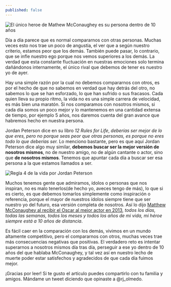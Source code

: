 ```yaml
---
published: false
---
```

![El único heroe de Mathew McConaughey es su persona dentro de 10 años]({{site.baseurl}}/images/mathew.jpg)


Día a día parece que es normal compararnos con otras personas. Muchas veces esto nos trae un poco de angustia, el ver que a según nuestro criterio, estamos peor que los demás. También puede pasar, lo contrario, que se infle nuestro ego porque nos vemos superiores a los demás. La verdad que esta constante fluctuación en nuestras emociones solo termina dañándonos internamente, el único rival que debemos de tener es nuestro yo de ayer.

Hay una simple razón por la cual no debemos compararnos con otros, es por el hecho de que no sabemos en verdad que hay detrás del otro, no sabemos lo que se han esforzado, lo que han sufrido o sus fracasos. Cada quien lleva su propio ritmo, la vida no es una simple carrera de velocidad, es más bien una maratón. Si nos comparamos con nosotros mismos, si cada día somos un poco mejor y lo mantenemos en una cantidad extensa de tiempo, por ejemplo 5 años, nos daremos cuenta del gran avance que habremos hecho en nuestra persona.

Jordan Peterson dice en su libro _12 Rules for Life_, _deberías ser mejor de lo que eres, pero no porque seas peor que otras personas, es porque no eres todo lo que deberías ser._ Lo menciono bastante, pero es que aquí Jordan Peterson dice algo muy similar, **debemos buscar ser la mejor versión de nosotros mismos**, no de nuestro amigo, no de algún cantante o actor, sino que **de nosotros mismos**. Tenemos que apuntar cada día a buscar ser esa persona a la que estamos llamados a ser.


![Regla 4 de la vida por Jordan Peterson]({{site.baseurl}}/images/rules.png)


Muchos tenemos gente que admiramos, ídolos o personas que nos inspiran, no es malo tenerlos(de hecho yo, aveces tengo de más), lo que si es cierto, es que debemos tomarlos simplemente como inspiración o referencia, porque el mayor de nuestros ídolos siempre tiene que ser nuestro yo del futuro, esa versión completa de nosotros. Así lo dijo [Matthew McConaughey al recibir el Oscar al mejor actor en 2013](https://www.youtube.com/watch?v=wD2cVhC-63I&list=PLDDlKIknfGgKodgk8U-0aq8NpE63FKelO&index=69&t=0s), _todos los días, todas las semanas, todos los meses y todos los años de mi vida, mi héroe siempre está a 10 años de distancia_.
 
Es fácil caer en la comparación con los demás, vivimos en un mundo altamente competitivo, pero el compararnos con otros, muchas veces trae más consecuencias negativas que positivas. El verdadero reto es intentar superarnos a nosotros mismos día tras día, perseguir a ese yo dentro de 10 años del que hablaba McConaughey, y tal vez así en nuestro lecho de muerte poder estar satisfechos y agradecidos de que cada día fuimos mejor.

¡Gracias por leer! Si te gusto el artículo puedes compartirlo con tu familia y amigos. Mándame un tweet diciendo que opinaste a @rj_olmedo.
